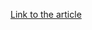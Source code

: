 [Link to the article](https://pwc.blogs.com/cyber_security_updates/2015/04/attacks-against-israeli-palestinian-interests.html)
